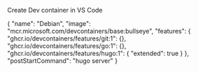 
Create Dev container in VS Code

{
	"name": "Debian",
	"image": "mcr.microsoft.com/devcontainers/base:bullseye",
	"features": {
		"ghcr.io/devcontainers/features/git:1": {},
		"ghcr.io/devcontainers/features/go:1": {},
		"ghcr.io/devcontainers/features/hugo:1": {
			"extended": true
		}
	},
	"postStartCommand": "hugo server"
}

